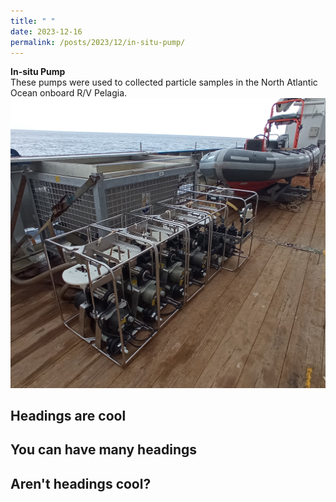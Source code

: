 ```yaml
---
title: " "
date: 2023-12-16
permalink: /posts/2023/12/in-situ-pump/
---
```

**In-situ Pump** <br>These pumps were used to collected particle samples in the North Atlantic Ocean onboard R/V Pelagia. <br/><img src='/images/altantic-in-situ.png'>  

## Headings are cool

## You can have many headings  
## Aren't headings cool?
